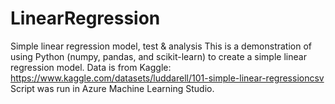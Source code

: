 # LinearRegression
Simple linear regression model, test &amp; analysis
This is a demonstration of using Python (numpy, pandas, and scikit-learn) to create a simple linear regression model. Data is from Kaggle: https://www.kaggle.com/datasets/luddarell/101-simple-linear-regressioncsv
Script was run in Azure Machine Learning Studio.
